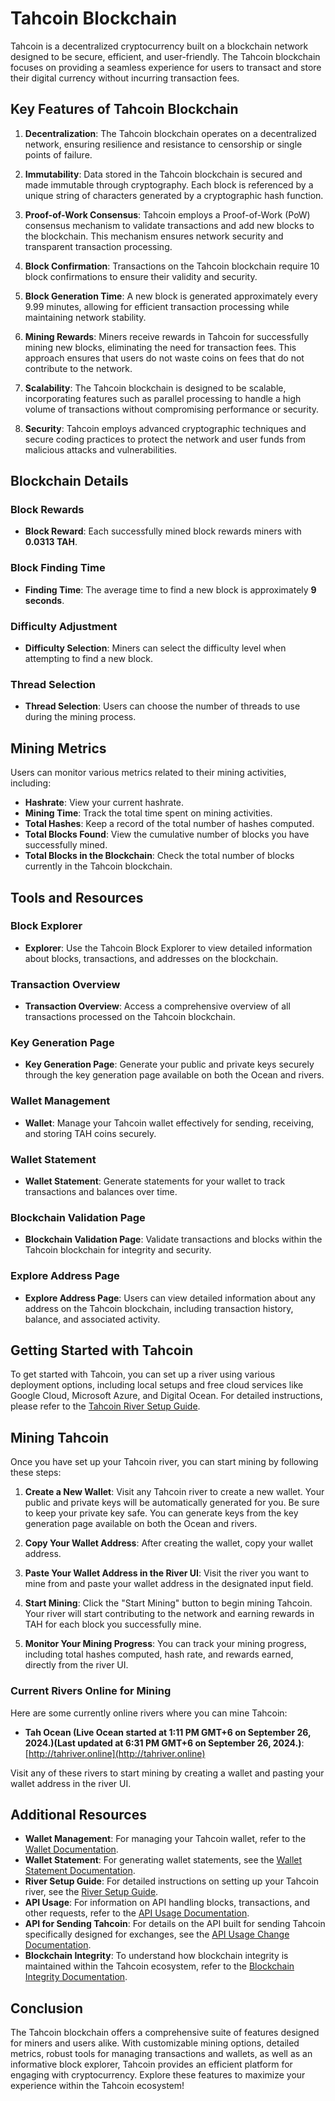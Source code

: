 # Tahcoin Blockchain

Tahcoin is a decentralized cryptocurrency built on a blockchain network designed to be secure, efficient, and user-friendly. The Tahcoin blockchain focuses on providing a seamless experience for users to transact and store their digital currency without incurring transaction fees.

## Key Features of Tahcoin Blockchain

1. **Decentralization**: The Tahcoin blockchain operates on a decentralized network, ensuring resilience and resistance to censorship or single points of failure.

2. **Immutability**: Data stored in the Tahcoin blockchain is secured and made immutable through cryptography. Each block is referenced by a unique string of characters generated by a cryptographic hash function.

3. **Proof-of-Work Consensus**: Tahcoin employs a Proof-of-Work (PoW) consensus mechanism to validate transactions and add new blocks to the blockchain. This mechanism ensures network security and transparent transaction processing.

4. **Block Confirmation**: Transactions on the Tahcoin blockchain require 10 block confirmations to ensure their validity and security.

5. **Block Generation Time**: A new block is generated approximately every 9.99 minutes, allowing for efficient transaction processing while maintaining network stability.

6. **Mining Rewards**: Miners receive rewards in Tahcoin for successfully mining new blocks, eliminating the need for transaction fees. This approach ensures that users do not waste coins on fees that do not contribute to the network.

7. **Scalability**: The Tahcoin blockchain is designed to be scalable, incorporating features such as parallel processing to handle a high volume of transactions without compromising performance or security.

8. **Security**: Tahcoin employs advanced cryptographic techniques and secure coding practices to protect the network and user funds from malicious attacks and vulnerabilities.

## Blockchain Details

### Block Rewards
- **Block Reward**: Each successfully mined block rewards miners with **0.0313 TAH**.

### Block Finding Time
- **Finding Time**: The average time to find a new block is approximately **9 seconds**.

### Difficulty Adjustment
- **Difficulty Selection**: Miners can select the difficulty level when attempting to find a new block.

### Thread Selection
- **Thread Selection**: Users can choose the number of threads to use during the mining process.

## Mining Metrics

Users can monitor various metrics related to their mining activities, including:

- **Hashrate**: View your current hashrate.
- **Mining Time**: Track the total time spent on mining activities.
- **Total Hashes**: Keep a record of the total number of hashes computed.
- **Total Blocks Found**: View the cumulative number of blocks you have successfully mined.
- **Total Blocks in the Blockchain**: Check the total number of blocks currently in the Tahcoin blockchain.

## Tools and Resources

### Block Explorer
- **Explorer**: Use the Tahcoin Block Explorer to view detailed information about blocks, transactions, and addresses on the blockchain.

### Transaction Overview
- **Transaction Overview**: Access a comprehensive overview of all transactions processed on the Tahcoin blockchain.

### Key Generation Page
- **Key Generation Page**: Generate your public and private keys securely through the key generation page available on both the Ocean and rivers.

### Wallet Management
- **Wallet**: Manage your Tahcoin wallet effectively for sending, receiving, and storing TAH coins securely.

### Wallet Statement
- **Wallet Statement**: Generate statements for your wallet to track transactions and balances over time.

### Blockchain Validation Page
- **Blockchain Validation Page**: Validate transactions and blocks within the Tahcoin blockchain for integrity and security.

### Explore Address Page
- **Explore Address Page**: Users can view detailed information about any address on the Tahcoin blockchain, including transaction history, balance, and associated activity.

## Getting Started with Tahcoin

To get started with Tahcoin, you can set up a river using various deployment options, including local setups and free cloud services like Google Cloud, Microsoft Azure, and Digital Ocean. For detailed instructions, please refer to the [Tahcoin River Setup Guide](river_setup.md).

## Mining Tahcoin

Once you have set up your Tahcoin river, you can start mining by following these steps:

1. **Create a New Wallet**: Visit any Tahcoin river to create a new wallet. Your public and private keys will be automatically generated for you. Be sure to keep your private key safe. You can generate keys from the key generation page available on both the Ocean and rivers.
   
2. **Copy Your Wallet Address**: After creating the wallet, copy your wallet address.
   
3. **Paste Your Wallet Address in the River UI**: Visit the river you want to mine from and paste your wallet address in the designated input field.
   
4. **Start Mining**: Click the "Start Mining" button to begin mining Tahcoin. Your river will start contributing to the network and earning rewards in TAH for each block you successfully mine.
   
5. **Monitor Your Mining Progress**: You can track your mining progress, including total hashes computed, hash rate, and rewards earned, directly from the river UI.

### Current Rivers Online for Mining

Here are some currently online rivers where you can mine Tahcoin:

- **Tah Ocean (Live Ocean started at 1:11 PM GMT+6 on September 26, 2024.)(Last updated at 6:31 PM GMT+6 on September 26, 2024.)**: [http://tahriver.online](http://tahriver.online)

Visit any of these rivers to start mining by creating a wallet and pasting your wallet address in the river UI.

## Additional Resources

- **Wallet Management**: For managing your Tahcoin wallet, refer to the [Wallet Documentation](wallet.md).
- **Wallet Statement**: For generating wallet statements, see the [Wallet Statement Documentation](wallet_statement.md).
- **River Setup Guide**: For detailed instructions on setting up your Tahcoin river, see the [River Setup Guide](river_setup).
- **API Usage**: For information on API handling blocks, transactions, and other requests, refer to the [API Usage Documentation](api_usage.md).
- **API for Sending Tahcoin**: For details on the API built for sending Tahcoin specifically designed for exchanges, see the [API Usage Change Documentation](api_usage_change.md).
- **Blockchain Integrity**: To understand how blockchain integrity is maintained within the Tahcoin ecosystem, refer to the [Blockchain Integrity Documentation](blockchain_integrity.md).

## Conclusion

The Tahcoin blockchain offers a comprehensive suite of features designed for miners and users alike. With customizable mining options, detailed metrics, robust tools for managing transactions and wallets, as well as an informative block explorer, Tahcoin provides an efficient platform for engaging with cryptocurrency. Explore these features to maximize your experience within the Tahcoin ecosystem!